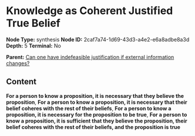 # Knowledge as Coherent Justified True Belief

**Node Type:** synthesis
**Node ID:** 2caf7a74-1d69-43d3-a4e2-e6a8adbe8a3d
**Depth:** 5
**Terminal:** No

**Parent:** [Can one have indefeasible justification if external information changes?](can-one-have-indefeasible-justification-if-external-information-changes-antithesis-e00e461d-f6e9-422f-a9e8-a88d112669c3.md)

## Content

**For a person to know a proposition, it is necessary that they believe the proposition**, **For a person to know a proposition, it is necessary that their belief coheres with the rest of their beliefs**, **For a person to know a proposition, it is necessary for the proposition to be true**, **For a person to know a proposition, it is sufficient that they believe the proposition, their belief coheres with the rest of their beliefs, and the proposition is true**
